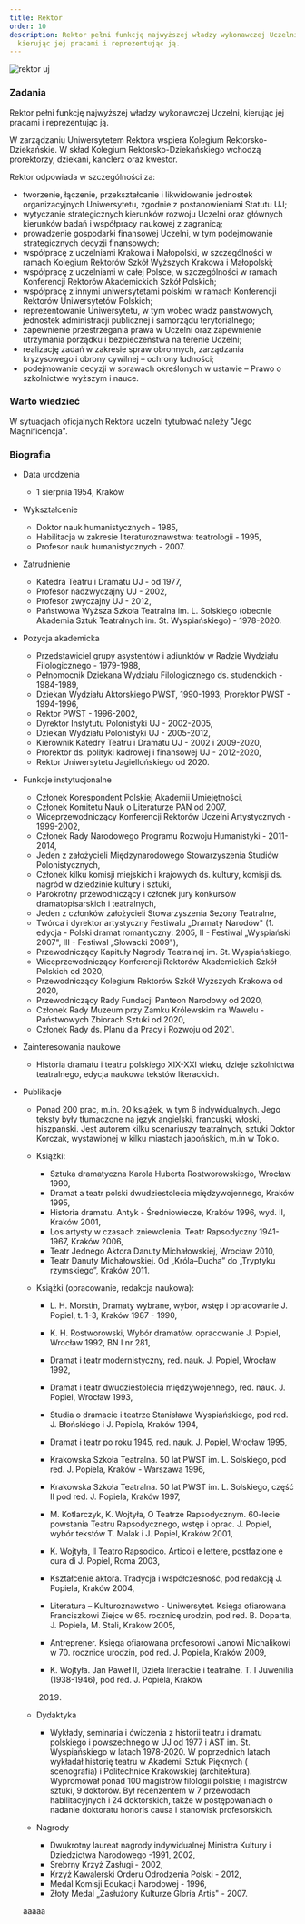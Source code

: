 ```yaml
---
title: Rektor
order: 10
description: Rektor pełni funkcję najwyższej władzy wykonawczej Uczelni,
  kierując jej pracami i reprezentując ją.
---
```

![rektor uj](/images/uploads/rektor.jpg "prof. dr hab. Jacek Popiel")

### Zadania

Rektor pełni funkcję najwyższej władzy wykonawczej Uczelni, kierując jej pracami i reprezentując ją.

W zarządzaniu Uniwersytetem Rektora wspiera Kolegium Rektorsko-Dziekańskie. W skład Kolegium Rektorsko-Dziekańskiego
wchodzą prorektorzy, dziekani, kanclerz oraz kwestor.

Rektor odpowiada w szczególności za:

* tworzenie, łączenie, przekształcanie i likwidowanie jednostek organizacyjnych Uniwersytetu, zgodnie z postanowieniami
  Statutu UJ;
* wytyczanie strategicznych kierunków rozwoju Uczelni oraz głównych kierunków badań i współpracy naukowej z zagranicą;
* prowadzenie gospodarki finansowej Uczelni, w tym podejmowanie strategicznych decyzji finansowych;
* współpracę z uczelniami Krakowa i Małopolski, w szczególności w ramach Kolegium Rektorów Szkół Wyższych Krakowa i
  Małopolski;
* współpracę z uczelniami w całej Polsce, w szczególności w ramach Konferencji Rektorów Akademickich Szkół Polskich;
* współpracę z innymi uniwersytetami polskimi w ramach Konferencji Rektorów Uniwersytetów Polskich;
* reprezentowanie Uniwersytetu, w tym wobec władz państwowych, jednostek administracji publicznej i samorządu
  terytorialnego;
* zapewnienie przestrzegania prawa w Uczelni oraz zapewnienie utrzymania porządku i bezpieczeństwa na terenie Uczelni;
* realizację zadań w zakresie spraw obronnych, zarządzania kryzysowego i obrony cywilnej – ochrony ludności;
* podejmowanie decyzji w sprawach określonych w ustawie – Prawo o szkolnictwie wyższym i nauce.

### Warto wiedzieć

W sytuacjach oficjalnych Rektora uczelni tytułować należy "Jego Magnificencja".

### Biografia

* Data urodzenia

  * 1 sierpnia 1954, Kraków
* Wykształcenie

  * Doktor nauk humanistycznych - 1985,
  * Habilitacja w zakresie literaturoznawstwa: teatrologii - 1995,
  * Profesor nauk humanistycznych - 2007.
* Zatrudnienie

  * Katedra Teatru i Dramatu UJ - od 1977,
  * Profesor nadzwyczajny UJ - 2002,
  * Profesor zwyczajny UJ - 2012,
  * Państwowa Wyższa Szkoła Teatralna im. L. Solskiego (obecnie Akademia Sztuk Teatralnych im. St. Wyspiańskiego) -
    1978-2020.
* Pozycja akademicka

  * Przedstawiciel grupy asystentów i adiunktów w Radzie Wydziału Filologicznego - 1979-1988,
  * Pełnomocnik Dziekana Wydziału Filologicznego ds. studenckich - 1984-1989,
  * Dziekan Wydziału Aktorskiego PWST, 1990-1993; Prorektor PWST - 1994-1996,
  * Rektor PWST - 1996-2002,
  * Dyrektor Instytutu Polonistyki UJ - 2002-2005,
  * Dziekan Wydziału Polonistyki UJ - 2005-2012,
  * Kierownik Katedry Teatru i Dramatu UJ - 2002 i 2009-2020,
  * Prorektor ds. polityki kadrowej i finansowej UJ - 2012-2020,
  * Rektor Uniwersytetu Jagiellońskiego od 2020.
* Funkcje instytucjonalne

  * Członek Korespondent Polskiej Akademii Umiejętności,
  * Członek Komitetu Nauk o Literaturze PAN od 2007,
  * Wiceprzewodniczący Konferencji Rektorów Uczelni Artystycznych - 1999-2002,
  * Członek Rady Narodowego Programu Rozwoju Humanistyki - 2011-2014,
  * Jeden z założycieli Międzynarodowego Stowarzyszenia Studiów Polonistycznych,
  * Członek kilku komisji miejskich i krajowych ds. kultury, komisji ds. nagród w dziedzinie kultury i sztuki,
  * Parokrotny przewodniczący i członek jury konkursów dramatopisarskich i teatralnych,
  * Jeden z członków założycieli Stowarzyszenia Sezony Teatralne,
  * Twórca i dyrektor artystyczny Festiwalu „Dramaty Narodów" (1. edycja - Polski dramat romantyczny: 2005, II -
    Festiwal „Wyspiański 2007", III - Festiwal „Słowacki 2009"),
  * Przewodniczący Kapituły Nagrody Teatralnej im. St. Wyspiańskiego,
  * Wiceprzewodniczący Konferencji Rektorów Akademickich Szkół Polskich od 2020,
  * Przewodniczący Kolegium Rektorów Szkół Wyższych Krakowa od 2020,
  * Przewodniczący Rady Fundacji Panteon Narodowy od 2020,
  * Członek Rady Muzeum przy Zamku Królewskim na Wawelu - Państwowych Zbiorach Sztuki od 2020,
  * Członek Rady ds. Planu dla Pracy i Rozwoju od 2021.
* Zainteresowania naukowe

  * Historia dramatu i teatru polskiego XIX-XXI wieku, dzieje szkolnictwa teatralnego, edycja naukowa tekstów
    literackich.
* Publikacje

  * Ponad 200 prac, m.in. 20 książek, w tym 6 indywidualnych. Jego teksty były tłumaczone na język angielski, francuski,
    włoski, hiszpański. Jest autorem kilku scenariuszy teatralnych, sztuki Doktor Korczak, wystawionej w kilku miastach
    japońskich, m.in w Tokio.
  * Książki:

    * Sztuka dramatyczna Karola Huberta Rostworowskiego, Wrocław 1990,
    * Dramat a teatr polski dwudziestolecia międzywojennego, Kraków 1995,
    * Historia dramatu. Antyk - Średniowiecze, Kraków 1996, wyd. II, Kraków 2001,
    * Los artysty w czasach zniewolenia. Teatr Rapsodyczny 1941-1967, Kraków 2006,
    * Teatr Jednego Aktora Danuty Michałowskiej, Wrocław 2010,
    * Teatr Danuty Michałowskiej. Od „Króla–Ducha” do „Tryptyku rzymskiego”, Kraków 2011.
  * Książki (opracowanie, redakcja naukowa):

    * L. H. Morstin, Dramaty wybrane, wybór, wstęp i opracowanie J. Popiel, t. 1-3, Kraków 1987 - 1990,
    * K. H. Rostworowski, Wybór dramatów, opracowanie J. Popiel, Wrocław 1992, BN I nr 281,
    * Dramat i teatr modernistyczny, red. nauk. J. Popiel, Wrocław 1992,
    * Dramat i teatr dwudziestolecia międzywojennego, red. nauk. J. Popiel, Wrocław 1993,
    * Studia o dramacie i teatrze Stanisława Wyspiańskiego, pod red. J. Błońskiego i J. Popiela, Kraków 1994,
    * Dramat i teatr po roku 1945, red. nauk. J. Popiel, Wrocław 1995,
    * Krakowska Szkoła Teatralna. 50 lat PWST im. L. Solskiego, pod red. J. Popiela, Kraków - Warszawa 1996,
    * Krakowska Szkoła Teatralna. 50 lat PWST im. L. Solskiego, część II pod red. J. Popiela, Kraków 1997,
    * M. Kotlarczyk, K. Wojtyła, O Teatrze Rapsodycznym. 60-lecie powstania Teatru Rapsodycznego, wstęp i oprac. J.
      Popiel, wybór tekstów T. Malak i J. Popiel, Kraków 2001,
    * K. Wojtyła, Il Teatro Rapsodico. Articoli e lettere, postfazione e cura di J. Popiel, Roma 2003,
    * Kształcenie aktora. Tradycja i współczesność, pod redakcją J. Popiela, Kraków 2004,
    * Literatura – Kulturoznawstwo - Uniwersytet. Księga ofiarowana Franciszkowi Ziejce w 65. rocznicę urodzin, pod red.
      B. Doparta, J. Popiela, M. Stali, Kraków 2005,
    * Antreprener. Księga ofiarowana profesorowi Janowi Michalikowi w 70. rocznicę urodzin, pod red. J. Popiela, Kraków
      2009,
    * K. Wojtyła. Jan Paweł II, Dzieła literackie i teatralne. T. I Juwenilia (1938-1946), pod red. J. Popiela, Kraków

      2019.
  * Dydaktyka

    * Wykłady, seminaria i ćwiczenia z historii teatru i dramatu polskiego i powszechnego w UJ od 1977 i AST im. St.
      Wyspiańskiego w latach 1978-2020. W poprzednich latach wykładał historię teatru w Akademii Sztuk Pięknych (
      scenografia) i Politechnice Krakowskiej (architektura). Wypromował ponad 100 magistrów filologii polskiej i
      magistrów sztuki, 9 doktorów. Był recenzentem w 7 przewodach habilitacyjnych i 24 doktorskich, także w
      postępowaniach o nadanie doktoratu honoris causa i stanowisk profesorskich.
  * Nagrody

    * Dwukrotny laureat nagrody indywidualnej Ministra Kultury i Dziedzictwa Narodowego -1991, 2002,
    * Srebrny Krzyż Zasługi - 2002,
    * Krzyż Kawalerski Orderu Odrodzenia Polski - 2012,
    * Medal Komisji Edukacji Narodowej - 1996,
    * Złoty Medal „Zasłużony Kulturze Gloria Artis" - 2007.

  aaaaa